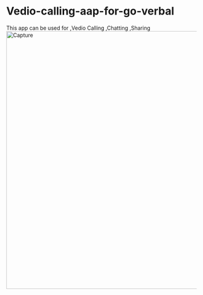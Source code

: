 # Vedio-calling-aap-for-go-verbal
This app can be used for
,Vedio Calling
,Chatting
,Sharing
<img width="681" alt="Capture" src="https://user-images.githubusercontent.com/83018329/123559677-166c8900-d7bb-11eb-9c05-9dffe658e658.PNG">
